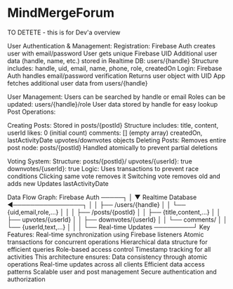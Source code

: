 # MindMergeForum

TO DETETE - this is for Dev'a overview

User Authentication & Management:
Registration:
    Firebase Auth creates user with email/password
    User gets unique Firebase UID
    Additional user data (handle, name, etc.) stored in Realtime DB: users/{handle}
    Structure includes: handle, uid, email, name, phone, role, createdOn
Login:
    Firebase Auth handles email/password verification
    Returns user object with UID
    App fetches additional user data from users/{handle}

User Management:
    Users can be searched by handle or email
    Roles can be updated: users/{handle}/role
    User data stored by handle for easy lookup
    Post Operations:

Creating Posts:
    Stored in posts/{postId}
Structure includes:
    title, content, userId
    likes: 0 (initial count)
    comments: [] (empty array)
    createdOn, lastActivityDate
    upvotes/downvotes objects
Deleting Posts:
    Removes entire post node: posts/{postId}
    Handled atomically to prevent partial deletions

Voting System:
    Structure:
    posts/{postId}/
    upvotes/{userId}: true
    downvotes/{userId}: true
    Logic:
    Uses transactions to prevent race conditions
    Clicking same vote removes it
    Switching vote removes old and adds new
    Updates lastActivityDate
    
Data Flow Graph:
    Firebase Auth ─────┐
                    │
                    ▼
    Realtime Database ◄────────────────┐
        │                              │
        ├── /users/{handle}            │
        │   └── {uid,email,role,...}   │
        │                              │
        ├── /posts/{postId}            │
        │   ├── {title,content,...}    │
        │   ├── upvotes/{userId}       │
        │   ├── downvotes/{userId}     │
        │   └── comments/              │
        │       └── {userId,text,...}  │
        │                              │
        └── Real-time Updates ─────────┘
Key Features:
    Real-time synchronization using Firebase listeners
    Atomic transactions for concurrent operations
    Hierarchical data structure for efficient queries
    Role-based access control
    Timestamp tracking for all activities
This architecture ensures:
    Data consistency through atomic operations
    Real-time updates across all clients
    Efficient data access patterns
    Scalable user and post management
    Secure authentication and authorization